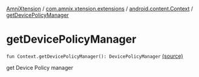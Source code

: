 [AmniXtension](../../index.md) / [com.amnix.xtension.extensions](../index.md) / [android.content.Context](index.md) / [getDevicePolicyManager](./get-device-policy-manager.md)

# getDevicePolicyManager

`fun Context.getDevicePolicyManager(): DevicePolicyManager` [(source)](https://github.com/AmniX/AmniXTension/tree/master/AmniXtension/src/main/java/com/amnix/xtension/extensions/ContextExtension.kt#L594)

get Device Policy manager

